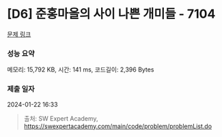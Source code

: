 # [D6] 준홍마을의 사이 나쁜 개미들 - 7104 

[문제 링크](https://swexpertacademy.com/main/code/problem/problemDetail.do?contestProbId=AWkIn7-KBlQDFAXC) 

### 성능 요약

메모리: 15,792 KB, 시간: 141 ms, 코드길이: 2,396 Bytes

### 제출 일자

2024-01-22 16:33



> 출처: SW Expert Academy, https://swexpertacademy.com/main/code/problem/problemList.do